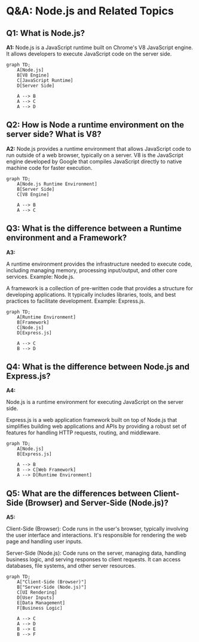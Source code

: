 # Q&A: Node.js and Related Topics

## Q1: What is Node.js?

**A1:** Node.js is a JavaScript runtime built on Chrome's V8 JavaScript engine. It allows developers to execute JavaScript code on the server side.

```mermaid
graph TD;
    A[Node.js]
    B[V8 Engine]
    C[JavaScript Runtime]
    D[Server Side]

    A --> B
    A --> C
    A --> D
```
## Q2: How is Node a runtime environment on the server side? What is V8?
**A2:** Node.js provides a runtime environment that allows JavaScript code to run outside of a web browser, typically on a server. V8 is the JavaScript engine developed by Google that compiles JavaScript directly to native machine code for faster execution.

```mermaid
graph TD;
    A[Node.js Runtime Environment]
    B[Server Side]
    C[V8 Engine]

    A --> B
    A --> C
```
## Q3: What is the difference between a Runtime environment and a Framework?
**A3:**

A runtime environment provides the infrastructure needed to execute code, including managing memory, processing input/output, and other core services.
Example: Node.js.

A framework is a collection of pre-written code that provides a structure for developing applications. It typically includes libraries, tools, and best practices to facilitate development. 
Example: Express.js.

```mermaid
graph TD;
    A[Runtime Environment]
    B[Framework]
    C[Node.js]
    D[Express.js]

    A --> C
    B --> D
```
## Q4: What is the difference between Node.js and Express.js?
**A4:**

Node.js is a runtime environment for executing JavaScript on the server side.

Express.js is a web application framework built on top of Node.js that simplifies building web applications and APIs by providing a robust set of features for handling HTTP requests, routing, and middleware.

```mermaid
graph TD;
    A[Node.js]
    B[Express.js]

    A --> B
    B --> C[Web Framework]
    A --> D[Runtime Environment]
```
## Q5: What are the differences between Client-Side (Browser) and Server-Side (Node.js)?
**A5:**

Client-Side (Browser): Code runs in the user's browser, typically involving the user interface and interactions. It's responsible for rendering the web page and handling user inputs.

Server-Side (Node.js): Code runs on the server, managing data, handling business logic, and serving responses to client requests. It can access databases, file systems, and other server resources.

```mermaid
graph TD;
    A["Client-Side (Browser)"]
    B["Server-Side (Node.js)"]
    C[UI Rendering]
    D[User Inputs]
    E[Data Management]
    F[Business Logic]

    A --> C
    A --> D
    B --> E
    B --> F
```

